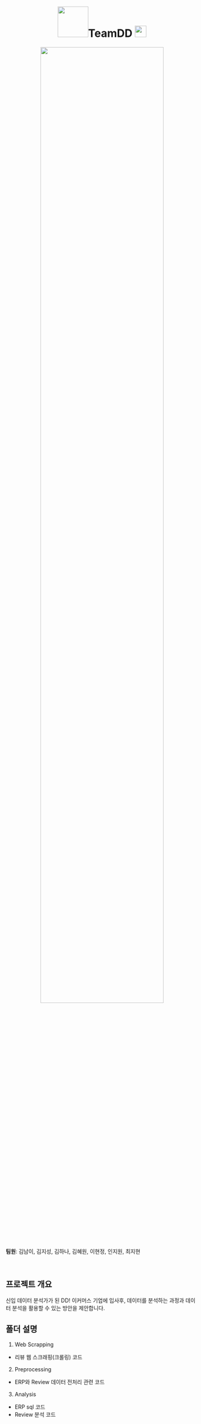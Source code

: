 <div align="center">
<h1><img width="80" src="https://user-images.githubusercontent.com/109563978/202606766-4fd8bf46-c356-4149-85b0-f4f4599edd41.gif">TeamDD
  <img width="30" src="https://user-images.githubusercontent.com/109563978/202608578-ecaee161-2149-4575-9c56-fd44e6680887.png"></h1>
  <img width="80%" src="https://user-images.githubusercontent.com/109563978/202609087-a9b0787d-32f5-44cf-a7ff-912b476e8635.png">
</div>

<b>팀원</b>: 김남이, 김지성, 김하나, 김혜원, 이현정, 인지원, 최지현

<br>


## 프로젝트 개요
신입 데이터 분석가가 된 DD! 이커머스 기업에 입사후, 데이터를 분석하는 과정과 데이터 분석을 활용할 수 있는 방안을 제안합니다.

## 폴더 설명
1. Web Scrapping
- 리뷰 웹 스크래핑(크롤링) 코드

2. Preprocessing
- ERP와 Review 데이터 전처리 관련 코드

3. Analysis 
- ERP sql 코드
- Review 분석 코드
